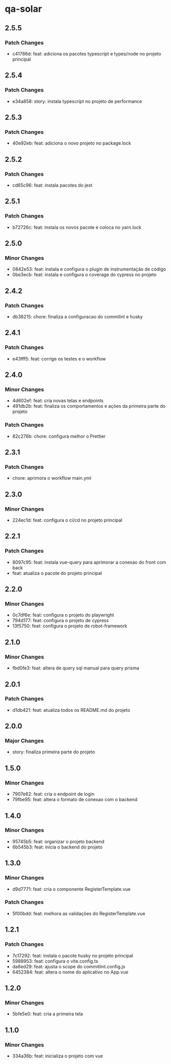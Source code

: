 # qa-solar

## 2.5.5

### Patch Changes

- c41786d: feat: adiciona os pacotes typescript e types/node no projeto principal

## 2.5.4

### Patch Changes

- e34a858: story: instala typescript no projeto de performance

## 2.5.3

### Patch Changes

- 40e92eb: feat: adiciona o novo projeto no package.lock

## 2.5.2

### Patch Changes

- cd65c96: feat: instala pacotes do jest

## 2.5.1

### Patch Changes

- b72726c: feat: instala os novos pacote e coloca no yarn.lock

## 2.5.0

### Minor Changes

- 0842e53: feat: instala e configura o plugin de instrumentação de código
- 0be3ecb: feat: instala e configura o coverage do cypress no projeto

## 2.4.2

### Patch Changes

- db38215: chore: finaliza a configuracao do commilint e husky

## 2.4.1

### Patch Changes

- e43fff5: feat: corrige os testes e o workflow

## 2.4.0

### Minor Changes

- 4d602ef: feat: cria novas telas e endpoints
- 491db2b: feat: finaliza os comportamentos e ações da primeira parte do projeto

### Patch Changes

- 82c276b: chore: configura melhor o Prettier

## 2.3.1

### Patch Changes

- chore: aprimora o workflow main.yml

## 2.3.0

### Minor Changes

- 224ec1d: feat: configura o ci/cd no projeto principal

## 2.2.1

### Patch Changes

- 8097c95: feat: instala vue-query para aprimorar a conexao do front com back
- feat: atualiza o pacote do projeto principal

## 2.2.0

### Minor Changes

- 0c7df6e: feat: configura o projeto do playwright
- 794d177: feat: configura o projeto de cypress
- 13f5750: feat: configura o projeto de robot-framework

## 2.1.0

### Minor Changes

- fbd0fe3: feat: altera de query sql manual para query prisma

## 2.0.1

### Patch Changes

- d1db421: feat: atualiza todos os README.md do projeto

## 2.0.0

### Major Changes

- story: finaliza primeira parte do projeto

## 1.5.0

### Minor Changes

- 7907e62: feat: cria o endpoint de login
- 79fbe95: feat: altera o formato de conexao com o backend

## 1.4.0

### Minor Changes

- 95745b5: feat: organizar o projeto backend
- 6b545b3: feat: inicia o backend do projeto

## 1.3.0

### Minor Changes

- d9d7771: feat: cria o componente RegisterTemplate.vue

### Patch Changes

- 5f00bdd: feat: melhora as validações do RegisterTemplate.vue

## 1.2.1

### Patch Changes

- 7c17292: feat: instala o pacote husky no projeto principal
- 5988953: feat: configura o vite.config.ts
- da6ed29: feat: ajusta o scope do commitlint.config.js
- 6452384: feat: altera o nome do aplicativo no App.vue

## 1.2.0

### Minor Changes

- 5bfe5e0: feat: cria a primeira tela

## 1.1.0

### Minor Changes

- 334a36b: feat: inicializa o projeto com vue
